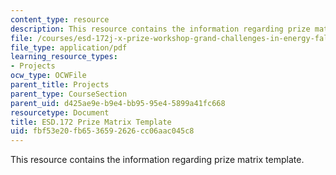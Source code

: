 ```yaml
---
content_type: resource
description: This resource contains the information regarding prize matrix template.
file: /courses/esd-172j-x-prize-workshop-grand-challenges-in-energy-fall-2009/fbf53e20fb6536592626cc06aac045c8_MITESD_172JF09_matrix.pdf
file_type: application/pdf
learning_resource_types:
- Projects
ocw_type: OCWFile
parent_title: Projects
parent_type: CourseSection
parent_uid: d425ae9e-b9e4-bb95-95e4-5899a41fc668
resourcetype: Document
title: ESD.172 Prize Matrix Template
uid: fbf53e20-fb65-3659-2626-cc06aac045c8
---
```

This resource contains the information regarding prize matrix template.

